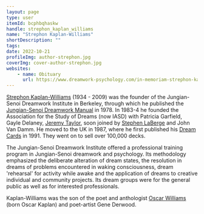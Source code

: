 ```yaml
---
layout: page
type: user
itemId: bcphbqhaskw
handle: strephon_kaplan_williams
name: "Strephon Kaplan-Williams"
shortDescription: ""
tags:
date: 2022-10-21
profileImg: author-strephon.jpg
coverImg: cover-author-strephon.jpg
websites:
    - name: Obituary
      url: https://www.dreamwork-psychology.com/in-memoriam-strephon-kaplan-williams-1934-2009/
---
```


[Strephon Kaplan-Williams](https://www.dreamwork-psychology.com/in-memoriam-strephon-kaplan-williams-1934-2009/) (1934 - 2009) was the founder of the Jungian-Senoi Dreamwork Institute in Berkeley, through which he published the [Jungian-Senoi Dreamwork Manual](https://archive.org/details/jungiansenoidrea00will/page/6/mode/2up) in 1978. In 1983-4 he founded the Association for the Study of Dreams (now IASD) with Patricia Garfield, Gayle Delaney, [Jeremy Taylor](../@jeremytaylor), soon joined by [Stephen LaBerge](../@stephenlaberge) and John Van Damm. He moved to the UK in 1987, where he first published his [Dream Cards](https://dreamwork2000.com/dreamcards_interactive.html) in 1991. They went on to sell over 100,000 decks.

The Jungian-Senoi Dreamwork Institute offered a professional training program in Jungian-Senoi dreamwork and psychology. Its methodology emphasized the deliberate alteration of dream states, the resolution in dreams of problems encountered in waking consciousness, dream 'rehearsal' for activity while awake and the application of dreams to creative individual and community projects. Its dream groups were for the general public as well as for interested professionals.

Kaplan-Williams was the son of the poet and anthologist <a href="https://en.wikipedia.org/wiki/Oscar_Williams_(poet)">Oscar Williams</a> (born Oscar Kaplan) and poet-artist Gene Derwood.
